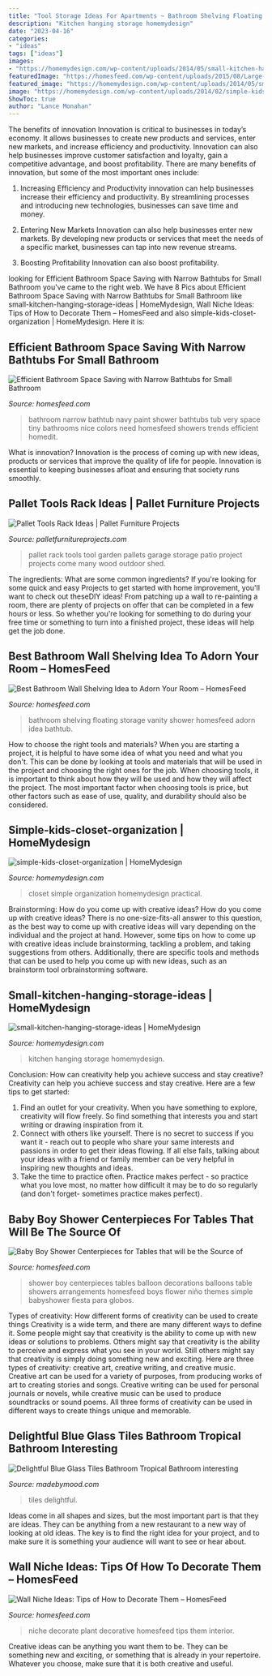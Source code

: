 ```yaml
---
title: "Tool Storage Ideas For Apartments ~ Bathroom Shelving Floating Storage Vanity Shower Homesfeed Adorn Idea Bathtub"
description: "Kitchen hanging storage homemydesign"
date: "2023-04-16"
categories:
- "ideas"
tags: ["ideas"]
images:
- "https://homemydesign.com/wp-content/uploads/2014/05/small-kitchen-hanging-storage-ideas.jpg"
featuredImage: "https://homesfeed.com/wp-content/uploads/2015/08/Large-wall-niche-for-decorative-plant.jpg"
featured_image: "https://homemydesign.com/wp-content/uploads/2014/05/small-kitchen-hanging-storage-ideas.jpg"
image: "https://homemydesign.com/wp-content/uploads/2014/02/simple-kids-closet-organization.jpg"
ShowToc: true
author: "Lance Monahan"
---
```



The benefits of innovation
Innovation is critical to businesses in today’s economy. It allows businesses to create new products and services, enter new markets, and increase efficiency and productivity. Innovation can also help businesses improve customer satisfaction and loyalty, gain a competitive advantage, and boost profitability.
There are many benefits of innovation, but some of the most important ones include:

1. Increasing Efficiency and Productivity
innovation can help businesses increase their efficiency and productivity. By streamlining processes and introducing new technologies, businesses can save time and money.

2. Entering New Markets
Innovation can also help businesses enter new markets. By developing new products or services that meet the needs of a specific market, businesses can tap into new revenue streams.

3. Boosting Profitability
Innovation can also boost profitability.

	

		
looking for Efficient Bathroom Space Saving with Narrow Bathtubs for Small Bathroom you've came to the right web. We have 8 Pics about Efficient Bathroom Space Saving with Narrow Bathtubs for Small Bathroom like small-kitchen-hanging-storage-ideas | HomeMydesign, Wall Niche Ideas: Tips of How to Decorate Them – HomesFeed and also simple-kids-closet-organization | HomeMydesign. Here it is:
		
    
## Efficient Bathroom Space Saving With Narrow Bathtubs For Small Bathroom

<img loading=lazy src="https://homesfeed.com/wp-content/uploads/2015/07/white-ceramic-bathtub-with-showers-and-towel-holder-in-blue-wall-scheme-and-tiled-floor-in-small-bathroom-ideas.jpg" onerror="this.onerror=null;this.src='https://tse4.mm.bing.net/th?id=OIP.lqAX8rq7aKouUav-QUx5JAHaKx&amp;pid=15.1';" alt="Efficient Bathroom Space Saving with Narrow Bathtubs for Small Bathroom">

_Source: homesfeed.com_

>bathroom narrow bathtub navy paint shower bathtubs tub very space tiny bathrooms nice colors need homesfeed showers trends efficient homedit. 

	

What is innovation?
Innovation is the process of coming up with new ideas, products or services that improve the quality of life for people. Innovation is essential to keeping businesses afloat and ensuring that society runs smoothly.

    
## Pallet Tools Rack Ideas | Pallet Furniture Projects

<img loading=lazy src="https://www.palletfurnitureprojects.com/wp-content/uploads/2016/05/Pallet-Tools-Rack.jpg" onerror="this.onerror=null;this.src='https://tse3.mm.bing.net/th?id=OIP.tEKSGO4GT1ixs8VGnG-SawHaJ4&amp;pid=15.1';" alt="Pallet Tools Rack Ideas | Pallet Furniture Projects">

_Source: palletfurnitureprojects.com_

>pallet rack tools tool garden pallets garage storage patio project projects come many wood outdoor shed. 

	

The ingredients: What are some common ingredients?
If you're looking for some quick and easy Projects to get started with home improvement, you'll want to check out theseDIY ideas! From patching up a wall to re-painting a room, there are plenty of projects on offer that can be completed in a few hours or less. So whether you're looking for something to do during your free time or something to turn into a finished project, these ideas will help get the job done.

    
## Best Bathroom Wall Shelving Idea To Adorn Your Room – HomesFeed

<img loading=lazy src="https://homesfeed.com/wp-content/uploads/2015/12/elegant-super-bright-bathroom-design-with-soft-blue-painted-wall-with-floating-shelvs-on-the-wall-with-rattan-storage-bins-and-vanity.jpg" onerror="this.onerror=null;this.src='https://tse3.mm.bing.net/th?id=OIP.xDdn-2J94Uh3Qc8K8VuiKwHaJ3&amp;pid=15.1';" alt="Best Bathroom Wall Shelving Idea to Adorn Your Room – HomesFeed">

_Source: homesfeed.com_

>bathroom shelving floating storage vanity shower homesfeed adorn idea bathtub. 

	

How to choose the right tools and materials?
When you are starting a project, it is helpful to have some idea of what you need and what you don't. This can be done by looking at tools and materials that will be used in the project and choosing the right ones for the job. When choosing tools, it is important to think about how they will be used and how they will affect the project. The most important factor when choosing tools is price, but other factors such as ease of use, quality, and durability should also be considered.

    
## Simple-kids-closet-organization | HomeMydesign

<img loading=lazy src="https://homemydesign.com/wp-content/uploads/2014/02/simple-kids-closet-organization.jpg" onerror="this.onerror=null;this.src='https://tse4.mm.bing.net/th?id=OIP.x4rPwoKwy_M08r_OQdr3NAHaJ4&amp;pid=15.1';" alt="simple-kids-closet-organization | HomeMydesign">

_Source: homemydesign.com_

>closet simple organization homemydesign practical. 

	

Brainstorming: How do you come up with creative ideas?
How do you come up with creative ideas?
There is no one-size-fits-all answer to this question, as the best way to come up with creative ideas will vary depending on the individual and the project at hand. However, some tips on how to come up with creative ideas include brainstorming, tackling a problem, and taking suggestions from others. Additionally, there are specific tools and methods that can be used to help you come up with new ideas, such as an brainstorm tool orbrainstorming software.

    
## Small-kitchen-hanging-storage-ideas | HomeMydesign

<img loading=lazy src="https://homemydesign.com/wp-content/uploads/2014/05/small-kitchen-hanging-storage-ideas.jpg" onerror="this.onerror=null;this.src='https://tse3.mm.bing.net/th?id=OIP.mhd0ditO4RS8zMq1121eXQHaJ4&amp;pid=15.1';" alt="small-kitchen-hanging-storage-ideas | HomeMydesign">

_Source: homemydesign.com_

>kitchen hanging storage homemydesign. 

	

Conclusion: How can creativity help you achieve success and stay creative?
Creativity can help you achieve success and stay creative. Here are a few tips to get started: 
1. Find an outlet for your creativity. When you have something to explore, creativity will flow freely. So find something that interests you and start writing or drawing inspiration from it. 
2. Connect with others like yourself. There is no secret to success if you want it - reach out to people who share your same interests and passions in order to get their ideas flowing. If all else fails, talking about your ideas with a friend or family member can be very helpful in inspiring new thoughts and ideas. 
3. Take the time to practice often. Practice makes perfect - so practice what you love most, no matter how difficult it may be to do so regularly (and don't forget- sometimes practice makes perfect).

    
## Baby Boy Shower Centerpieces For Tables That Will Be The Source Of

<img loading=lazy src="https://homesfeed.com/wp-content/uploads/2015/08/baby-boy-shower-centerpieces-for-tables-made-from-baloon-with-flower-and-horse-shape.jpg" onerror="this.onerror=null;this.src='https://tse3.mm.bing.net/th?id=OIP.OvsIVlX_biTucp872dwo4AHaJ4&amp;pid=15.1';" alt="Baby Boy Shower Centerpieces for Tables that will be the Source of">

_Source: homesfeed.com_

>shower boy centerpieces tables balloon decorations balloons table showers arrangements homesfeed boys flower niño themes simple babyshower fiesta para globos. 

	

Types of creativity: How different forms of creativity can be used to create things
Creativity is a wide term, and there are many different ways to define it. Some people might say that creativity is the ability to come up with new ideas or solutions to problems. Others might say that creativity is the ability to perceive and express what you see in your world. Still others might say that creativity is simply doing something new and exciting. Here are three types of creativity: creative art, creative writing, and creative music.
Creative art can be used for a variety of purposes, from producing works of art to creating stories and songs. Creative writing can be used for personal journals or novels, while creative music can be used to produce soundtracks or sound poems. All three forms of creativity can be used in different ways to create things unique and memorable.

    
## Delightful Blue Glass Tiles Bathroom Tropical Bathroom Interesting

<img loading=lazy src="https://madebymood.com/wp-content/uploads/2019/02/Dishy-blue-glass-tiles-bathroom-Tropical-Bathroom-in-New-York-with-drop-tub-and-mosaic.jpg" onerror="this.onerror=null;this.src='https://tse1.mm.bing.net/th?id=OIP.F24Yxl-4H-uDQNliYemJowHaLH&amp;pid=15.1';" alt="Delightful Blue Glass Tiles Bathroom Tropical Bathroom interesting">

_Source: madebymood.com_

>tiles delightful. 

	

Ideas come in all shapes and sizes, but the most important part is that they are ideas. They can be anything from a new restaurant to a new way of looking at old ideas. The key is to find the right idea for your project, and to make sure it is something your audience will want to see or hear about.

    
## Wall Niche Ideas: Tips Of How To Decorate Them – HomesFeed

<img loading=lazy src="https://homesfeed.com/wp-content/uploads/2015/08/Large-wall-niche-for-decorative-plant.jpg" onerror="this.onerror=null;this.src='https://tse3.mm.bing.net/th?id=OIP.5JOBGDADjxAw5vi1o14nfwHaKI&amp;pid=15.1';" alt="Wall Niche Ideas: Tips of How to Decorate Them – HomesFeed">

_Source: homesfeed.com_

>niche decorate plant decorative homesfeed tips them interior. 

	

Creative ideas can be anything you want them to be. They can be something new and exciting, or something that is already in your repertoire. Whatever you choose, make sure that it is both creative and useful.

